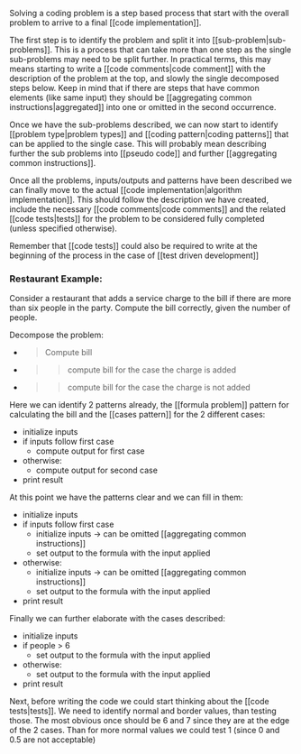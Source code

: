 Solving a coding problem is a step based process that start with the overall problem to arrive to a final [[code implementation]].

The first step is to identify the problem and split it into [[sub-problem|sub-problems]]. This is a process that can take more than one step as the single sub-problems may need to be split further.
In practical terms, this may means starting to write a [[code comments|code comment]] with the description of the problem at the top, and slowly the single decomposed steps below.
Keep in mind that if there are steps that have common elements (like same input) they should be [[aggregating common instructions|aggregated]] into one or omitted in the second occurrence.

Once we have the sub-problems described, we can now start to identify [[problem type|problem types]] and [[coding pattern|coding patterns]] that can be applied to the single case. This will probably mean describing further the sub problems into [[pseudo code]] and further [[aggregating common instructions]].

Once all the problems, inputs/outputs and patterns have been described we can finally move to the actual [[code implementation|algorithm implementation]]. This should follow the description we have created, include the necessary [[code comments|code comments]] and the related [[code tests|tests]] for the problem to be considered fully completed (unless specified otherwise).

Remember that [[code tests]] could also be required to write at the beginning of the process in the case of [[test driven development]]


### Restaurant Example:

Consider a restaurant that adds a service charge to the bill if there are more than six people in the party. Compute the bill correctly, given the number of people.

Decompose the problem:
- > Compute bill
- >> compute bill for the case the charge is added
- >> compute bill for the case the charge is not added

Here we can identify 2 patterns already, the [[formula problem]] pattern for calculating the bill and the [[cases pattern]] for the 2 different cases:
- initialize inputs
- if inputs follow first case
	- compute output for first case
- otherwise:
	- compute output for second case
- print result

At this point we have the patterns clear and we can fill in them:
- initialize inputs
- if inputs follow first case
	- initialize inputs -> can be omitted [[aggregating common instructions]]
	- set output to the formula with the input applied
- otherwise:
	- initialize inputs -> can be omitted [[aggregating common instructions]]
	- set output to the formula with the input applied
- print result

Finally we can further elaborate with the cases described:
- initialize inputs
- if people > 6
	- set output to the formula with the input applied
- otherwise:
	- set output to the formula with the input applied
- print result

Next, before writing the code we could start thinking about the [[code tests|tests]]. We need to identify normal and border values, than testing those. The most obvious once should be 6 and 7 since they are at the edge of the 2 cases.
Than for more normal values we could test 1 (since 0 and 0.5 are not acceptable)




